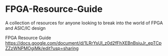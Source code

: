 # FPGA-Resource-Guide
A collection of resources for anyone looking to break into the world of FPGA and ASIC/IC design

FPGA Resource Guide
https://docs.google.com/document/d/1LRrYsUI_z0d2fFhXEBnBsiuJr_epTCpZZzWNPMOgiMk/edit?usp=sharing 
